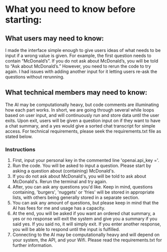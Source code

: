 # What you need to know before starting:

## What users may need to know:
I made the interface simple enough to give users ideas of what needs to be input if a wrong value is given. For example, the first question needs to contain “McDonald’s”. If you do not ask about McDonald’s, you will be told to “Ask about McDonald’s.” However, you need to rerun the code to try again. I had issues with adding another input for it letting users re-ask the questions without rerunning.

## What technical members may need to know:
The AI may be computationally heavy, but code comments are illuminating how each part works. In short, we are going through several while loops based on user input, and will continuously run and store data until the user exits. Upon exit, users will be given a question input on if they want to have a chat summary, and a yes would give a sorted chat transcript for simple access. For technical requirements, please seek the requirements.txt file as stated below.

### Instructions

1. First, input your personal key in the commented line 'openai.api_key ='.
1. Run the code. You will be asked to input a question. Please start by asking a question about (containing) McDonald's.
1. If you do not ask about McDonald's, you will be told to ask about McDonald's. Rerun the terminal and try again.
1. After, you can ask any questions you'd like. Keep in mind, questions containing, 'burgers', 'nuggets' or 'fries' will be stored in appropriate lists, with others being generally stored in a separate section.
1. You can ask any amount of questions, but please keep in mind that the AI has fees for me and usage has a capacity.
1. At the end, you will be asked if you want an ordered chat summary, a yes or no response will exit the system and give you a summary if you said yes. If you said no, it will simply exit. If you enter another response, you will be able to respond until the input is fulfilled.
1. Connecting to the AI may be computationally heavy and will depend on your system, the API, and your Wifi. Please read the requirements.txt for further information.



